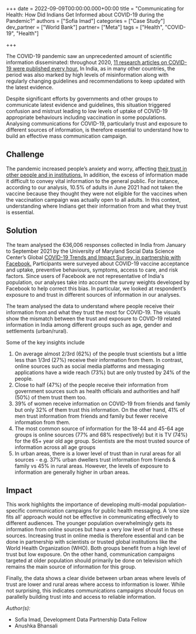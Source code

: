 +++
date = 2022-09-09T00:00:00.000+00:00
title = "Communicating for Health: How Did Indians Get Informed about COVID-19 during the Pandemic?"
authors = ["Sofia Imad"]
categories = ["Case Study"]
dev_partner = ["World Bank"]
partner= ["Meta"]
tags = ["Health", "COVID-19", "Health"]

+++

The COVID-19 pandemic saw an unprecedented amount of scientific information disseminated: throughout 2020, [11 research articles on COVID-19 were published every hour.](https://pudding.cool/2021/03/covid-science/) In India, as in many other countries, the period was also marked by high levels of misinformation along with regularly changing guidelines and recommendations to keep updated with the latest evidence.

Despite significant efforts by governments and other groups to communicate latest evidence and guidelines, this situation triggered confusion and mistrust leading to low levels of uptake of COVID-19 appropriate behaviours including vaccination in some populations. Analysing communications for COVID-19, particularly trust and exposure to different sources of information, is therefore essential to understand how to build an effective mass communication campaign.

## Challenge

The pandemic increased people’s anxiety and worry, affecting [their trust in other people and in institutions.](https://www.oecd.org/coronavirus/policy-responses/covid-19-protecting-people-and-societies-e5c9de1a/) In addition, the excess of information made it difficult to convey vital information to the general public. For instance, according to our analysis, 10.5% of adults in June 2021 had not taken the vaccine because they thought they were not eligible for the vaccines when the vaccination campaign was actually open to all adults. In this context, understanding where Indians get their information from and what they trust is essential.

## Solution

The team analysed the 636,006 responses collected in India from January to September 2021 by the University of Maryland Social Data Science Center’s Global [COVID-19 Trends and Impact Survey, in partnership with Facebook.](https://dataforgood.facebook.com/dfg/tools/covid-19-trends-and-impact-survey) Participants were surveyed about COVID-19 vaccine acceptance and uptake, preventive behaviours, symptoms, access to care, and risk factors. Since users of Facebook are not representative of India's population, our analyses take into account the survey weights developed by Facebook to help correct this bias. In particular, we looked at respondent’s exposure to and trust in different sources of information in our analyses.

<div class="flourish-embed" data-src="story/1559458"><script src="https://public.flourish.studio/resources/embed.js"></script></div>

The team analysed the data to understand where people receive their information from and what they trust the most for COVID-19. The visuals show the mismatch between the trust and exposure to COVID-19 related information in India among different groups such as age, gender and settlements (urban/rural).

Some of the key insights include
1.	On average almost 2/3rd (62%) of the people trust scientists but a little less than 1/3rd (27%) receive their information from them. In contrast, online sources such as social media platforms and messaging applications have a wide reach (73%) but are only trusted by 24% of the people.
2.	Close to half (47%) of the people receive their information from government sources such as health officials and authorities and half (50%) of them trust them too.
3.	39% of women receive information on COVID-19 from friends and family but only 32% of them trust this information. On the other hand, 41% of men trust information from friends and family but fewer receive information from them.
4.	The most common source of information for the 18-44 and 45-64 age groups is online sources (77% and 68% respectively) but it is TV (74%) for the 65+ year old age group. Scientists are the most trusted source of information across all age groups
5.	In urban areas, there is a lower level of trust than in rural areas for all sources - e.g. 37% urban dwellers trust information from friends & family vs 45% in rural areas. However, the levels of exposure to information are generally higher in urban areas.


## Impact

This work highlights the importance of developing multi-modal population-specific communication campaigns for public health messaging. A ‘one size fits all’ approach would not be effective in communicating effectively to different audiences. The younger population overwhelmingly gets its information from online sources but have a very low level of trust in these sources. Increasing trust in online media is therefore essential and can be done in partnership with scientists or trusted global institutions like the World Health Organization (WHO). Both groups benefit from a high level of trust but low exposure. On the other hand, communication campaigns targeted at older population should primarily be done on television which remains the main source of information for this group.

Finally, the data shows a clear divide between urban areas where levels of trust are lower and rural areas where access to information is lower. While not surprising, this indicates communications campaigns should focus on parallelly building trust into and access to reliable information.

_Author(s):_

* Sofia Imad, Development Data Partnership Data Fellow
* Anushka Bhansali

